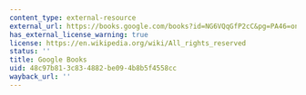 ```yaml
---
content_type: external-resource
external_url: https://books.google.com/books?id=NG6VQqGfP2cC&pg=PA46=onepage#v=onepage&q&f=false
has_external_license_warning: true
license: https://en.wikipedia.org/wiki/All_rights_reserved
status: ''
title: Google Books
uid: 48c97b81-3c83-4882-be09-4b8b5f4558cc
wayback_url: ''
---
```

